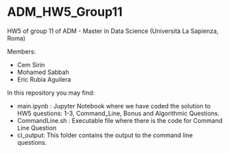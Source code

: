 # ADM_HW5_Group11
HW5 of group 11 of ADM - Master in Data Science (Università La Sapienza, Roma)

Members:
- Cem Sirin
- Mohamed Sabbah
- Eric Rubia Aguilera

In this repository you may find:

- main.ipynb : Jupyter Notebook where we have coded the solution to HW5 questions: 1-3, Command_Line, Bonus and Algorithmic Questions.
- CommandLine.sh : Executable file where there is the code for Command Line Question
- cl_output: This folder contains the output to the command line questions.
